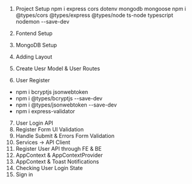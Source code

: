 1. Project Setup
   npm i express cors dotenv mongodb mongoose
   npm i @types/cors @types/express @types/node ts-node typescript nodemon --save-dev

2. Fontend Setup
3. MongoDB Setup
4. Adding Layout
5. Create Uesr Model & User Routes
6. User Register
+ npm i bcryptjs jsonwebtoken
+ npm i @types/bcryptjs --save-dev
+ npm i @types/jsonwebtoken --save-dev
+ npm i express-validator
7. User Login API
8. Register Form UI Validation
9. Handle Submit & Errors Form Validation
10. Services -> API Client
11. Register User API through FE & BE
12. AppContext & AppContextProvider
13. AppContext & Toast Notifications
14. Checking User Login State
15. Sign in